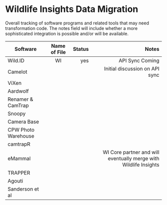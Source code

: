 # Wildlife Insights Data Migration
Overall tracking of software programs and related tools that may need transformation code. The notes field will include whether a more sophisticated integration is possible and/or will be available.

| Software      | Name of File  | Status  | Notes |
| ------------- |:-------------:| -------:|------:|
| Wild.ID       | WI | yes | API Sync Coming|
| Camelot       |               | |Initial discussion on API sync |
| ViXen |||
|Aardwolf |||
|Renamer & CamTrap |||
|Snoopy|||
|Camera Base|||
|CPW Photo Warehouse|||
|camtrapR|||
|eMammal||| WI Core partner and will eventually merge with Wildlife Insights|
|TRAPPER|||
|Agouti|||
|Sanderson et al |||
